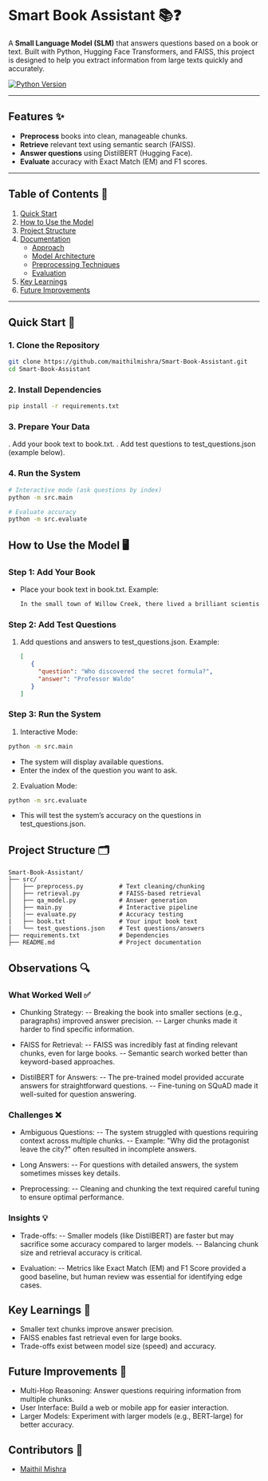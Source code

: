 # Smart Book Assistant 📚❓

A **Small Language Model (SLM)** that answers questions based on a book or text. Built with Python, Hugging Face Transformers, and FAISS, this project is designed to help you extract information from large texts quickly and accurately.

[![Python Version](https://img.shields.io/badge/python-3.8%2B-blue)](https://www.python.org/)

---

## Features ✨
- **Preprocess** books into clean, manageable chunks.
- **Retrieve** relevant text using semantic search (FAISS).
- **Answer questions** using DistilBERT (Hugging Face).
- **Evaluate** accuracy with Exact Match (EM) and F1 scores.

---

## Table of Contents 📑
1. [Quick Start](#quick-start-)
2. [How to Use the Model](#how-to-use-the-model-)
3. [Project Structure](#project-structure-)
4. [Documentation](#documentation-)
   - [Approach](#approach)
   - [Model Architecture](#model-architecture)
   - [Preprocessing Techniques](#preprocessing-techniques)
   - [Evaluation](#evaluation)
5. [Key Learnings](#key-learnings-)
6. [Future Improvements](#future-improvements-)

---

## Quick Start 🚀

### 1. Clone the Repository
```bash
git clone https://github.com/maithilmishra/Smart-Book-Assistant.git
cd Smart-Book-Assistant
```

### 2. Install Dependencies
```bash
pip install -r requirements.txt
```

### 3. Prepare Your Data
. Add your book text to book.txt.
. Add test questions to test_questions.json (example below).

### 4. Run the System
```bash
# Interactive mode (ask questions by index)
python -m src.main

# Evaluate accuracy
python -m src.evaluate
```

## How to Use the Model 🖥️
### Step 1: Add Your Book
 - Place your book text in book.txt.
   Example:
   ```txt
   In the small town of Willow Creek, there lived a brilliant scientist named Professor Waldo...
   ```
### Step 2: Add Test Questions
 1. Add questions and answers to test_questions.json.
    Example:
    ```json
    [
       {
         "question": "Who discovered the secret formula?",
         "answer": "Professor Waldo" 
       }
    ]
    ```
### Step 3: Run the System
   1. Interactive Mode:
   ```bash
   python -m src.main
   ```
   - The system will display available questions.
   - Enter the index of the question you want to ask.

   2. Evaluation Mode:
   ```bash
   python -m src.evaluate
   ```
   - This will test the system’s accuracy on the questions in test_questions.json.
## Project Structure 🗂️
```
Smart-Book-Assistant/   
├── src/
│   ├── preprocess.py          # Text cleaning/chunking
│   ├── retrieval.py           # FAISS-based retrieval
│   ├── qa_model.py            # Answer generation
│   ├── main.py                # Interactive pipeline
│   |── evaluate.py            # Accuracy testing
|   ├── book.txt               # Your input book text
|   └── test_questions.json    # Test questions/answers
├── requirements.txt           # Dependencies
├── README.md                  # Project documentation
```
## Observations 🔍
### What Worked Well ✅
 - Chunking Strategy:
      -- Breaking the book into smaller sections (e.g., paragraphs) improved answer precision.
      -- Larger chunks made it harder to find specific information.

 - FAISS for Retrieval:
      -- FAISS was incredibly fast at finding relevant chunks, even for large books.
      -- Semantic search worked better than keyword-based approaches.

 - DistilBERT for Answers:
      -- The pre-trained model provided accurate answers for straightforward questions.
      -- Fine-tuning on SQuAD made it well-suited for question answering.

### Challenges ❌
 - Ambiguous Questions:
      -- The system struggled with questions requiring context across multiple chunks.
      -- Example: "Why did the protagonist leave the city?" often resulted in incomplete answers.

 - Long Answers:
      -- For questions with detailed answers, the system sometimes misses key details.

 - Preprocessing:
      -- Cleaning and chunking the text required careful tuning to ensure optimal performance.

### Insights 💡
 - Trade-offs:
      -- Smaller models (like DistilBERT) are faster but may sacrifice some accuracy compared to larger models.
      -- Balancing chunk size and retrieval accuracy is critical.

 - Evaluation:
      -- Metrics like Exact Match (EM) and F1 Score provided a good baseline, but human review was essential for identifying edge cases.

## Key Learnings 🔑
   - Smaller text chunks improve answer precision.
   - FAISS enables fast retrieval even for large books.
   - Trade-offs exist between model size (speed) and accuracy.

## Future Improvements 🚀
   - Multi-Hop Reasoning: Answer questions requiring information from multiple chunks.
   - User Interface: Build a web or mobile app for easier interaction.
   - Larger Models: Experiment with larger models (e.g., BERT-large) for better accuracy.

## Contributors 👥
   - [Maithil Mishra](https://github.com/maithilmishra)

